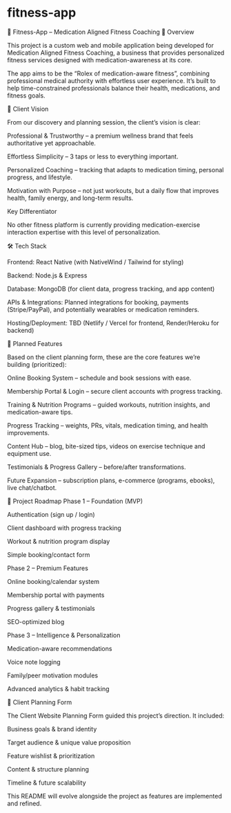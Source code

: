 # fitness-app

💪 Fitness-App – Medication Aligned Fitness Coaching
📖 Overview

This project is a custom web and mobile application being developed for Medication Aligned Fitness Coaching, a business that provides personalized fitness services designed with medication-awareness at its core.

The app aims to be the “Rolex of medication-aware fitness”, combining professional medical authority with effortless user experience. It’s built to help time-constrained professionals balance their health, medications, and fitness goals.

🎯 Client Vision

From our discovery and planning session, the client’s vision is clear:

Professional & Trustworthy – a premium wellness brand that feels authoritative yet approachable.

Effortless Simplicity – 3 taps or less to everything important.

Personalized Coaching – tracking that adapts to medication timing, personal progress, and lifestyle.

Motivation with Purpose – not just workouts, but a daily flow that improves health, family energy, and long-term results.

Key Differentiator

No other fitness platform is currently providing medication-exercise interaction expertise with this level of personalization.

🛠️ Tech Stack

Frontend: React Native (with NativeWind / Tailwind for styling)

Backend: Node.js & Express

Database: MongoDB (for client data, progress tracking, and app content)

APIs & Integrations: Planned integrations for booking, payments (Stripe/PayPal), and potentially wearables or medication reminders.

Hosting/Deployment: TBD (Netlify / Vercel for frontend, Render/Heroku for backend)

🚀 Planned Features

Based on the client planning form, these are the core features we’re building (prioritized):

Online Booking System – schedule and book sessions with ease.

Membership Portal & Login – secure client accounts with progress tracking.

Training & Nutrition Programs – guided workouts, nutrition insights, and medication-aware tips.

Progress Tracking – weights, PRs, vitals, medication timing, and health improvements.

Content Hub – blog, bite-sized tips, videos on exercise technique and equipment use.

Testimonials & Progress Gallery – before/after transformations.

Future Expansion – subscription plans, e-commerce (programs, ebooks), live chat/chatbot.

📅 Project Roadmap
Phase 1 – Foundation (MVP)

 Authentication (sign up / login)

 Client dashboard with progress tracking

 Workout & nutrition program display

 Simple booking/contact form

Phase 2 – Premium Features

 Online booking/calendar system

 Membership portal with payments

 Progress gallery & testimonials

 SEO-optimized blog

Phase 3 – Intelligence & Personalization

 Medication-aware recommendations

 Voice note logging

 Family/peer motivation modules

 Advanced analytics & habit tracking

📝 Client Planning Form

The Client Website Planning Form guided this project’s direction. It included:

Business goals & brand identity

Target audience & unique value proposition

Feature wishlist & prioritization

Content & structure planning

Timeline & future scalability

This README will evolve alongside the project as features are implemented and refined.
